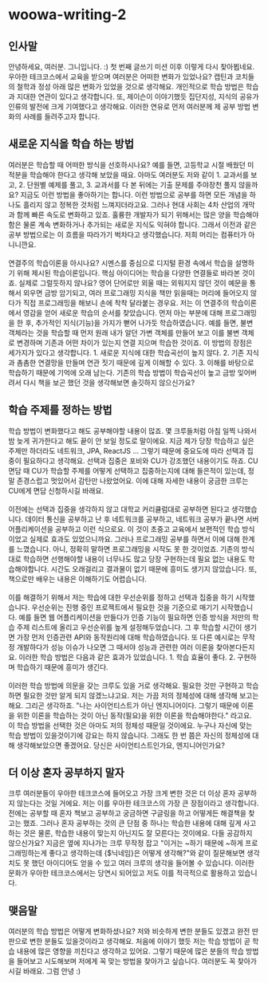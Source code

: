 # woowa-writing-2

## 인사말

안녕하세요, 여러분. 그니입니다. :) 첫 번째 글쓰기 미션 이후 이렇게 다시 찾아뵙네요. 우아한 테크코스에서 교육을 받으며 여러분은 어떠한 변화가 있었나요? 캡틴과 코치들의 철학과 정성 아래 많은 변화가 있었을 것으로 생각해요. 개인적으로 학습 방법은 학습과 지대한 연관이 있다고 생각합니다. 또, 제이슨이 이야기했듯 집단지성, 지식의 공유가 인류의 발전에 크게 기여했다고 생각해요. 이러한 연유로 먼저 여러분께 제 공부 방법 변화의 사례를 들려주고자 합니다.

## 새로운 지식을 학습 하는 방법

여러분은 학습할 때 어떠한 방식을 선호하시나요? 예를 들면, 고등학교 시절 배웠던 미적분을 학습해야 한다고 생각해 보았을 때요. 아마도 여러분도 저와 같이 1. 교과서를 보고, 2. 단원별 예제를 풀고, 3. 교과서를 다 본 뒤에는 기출 문제를 주야장천 풀지 않을까요? 지금도 이런 방법을 좋아하기는 합니다. 이런 방법으로 공부를 하면 모든 개념을 하나도 흘리지 않고 정복한 것처럼 느껴지더라고요. 그러나 현대 사회는 4차 산업의 개막과 함께 빠른 속도로 변화하고 있죠. 훌륭한 개발자가 되기 위해서는 많은 양을 학습해야함은 물론 계속 변화하거나 추가되는 새로운 지식도 익혀야 합니다. 그래서 이전과 같은 공부 방법으로는 이 흐름을 따라가기 벅차다고 생각했습니다. 저희 머리는 컴퓨터가 아니니깐요. <br><br>
연결주의 학습이론을 아시나요? 시멘스를 중심으로 디지털 환경 속에서 학습을 설명하기 위해 제시된 학습이론입니다. 핵심 아이디어는 학습을 다양한 연결들로 바라본 것이죠. 실제로 그럴듯하지 않나요? 영어 단어로만 외울 때는 외워지지 않던 것이 예문을 통해서 외우면 금방 암기되고, 여러 프로그래밍 지식을 책만 읽을때는 머리에 들어오지 않다가 직접 프로그래밍을 해보니 손에 착착 달라붙는 경우요. 저는 이 연결주의 학습이론에서 영감을 얻어 새로운 학습의 순서를 찾았습니다. 먼저 아는 부분에 대해 프로그래밍을 한 후, 추가적인 지식(기능)을 가지가 뻗어 나가듯 학습하였습니다. 예를 들면, 불변 객체라는 것을 학습할 때 먼저 원래 내가 알던 가변 객체를 만들어 보고 이를 불변 객체로 변경하며 기존과 어떤 차이가 있는지 연결 지으며 학습한 것이죠. 이 방법의 장점은 세가지가 있다고 생각합니다. 1. 새로운 지식에 대한 학습곡선이 높지 않다. 2. 기존 지식과 촘촘한 연결망을 만들며 연관 짓기 때문에 깊게 이해할 수 있다. 3. 이해를 바탕으로 학습하기 때문에 기억에 오래 남는다. 기존의 학습 방법이 학습곡선이 높고 금방 잊어버려서 다시 책을 보곤 했던 것을 생각해보면 솔깃하지 않으신가요?

## 학습 주제를 정하는 방법
학습 방법이 변화했다고 해도 공부해야할 내용이 많죠. 몇 크루들처럼 아침 일찍 나와서 밤 늦게 귀가한다고 해도 끝이 안 보일 정도로 말이에요. 지금 제가 당장 학습하고 싶은 주제만 하더라도 네트워크, JPA, ReactJS ... 그렇기 때문에 중요도에 따라 선택과 집중이 필요하다고 생각해요. 선택과 집중은 포비와 CU가 강조했던 내용이기도 하죠. CU 면담 때 CU가 학습할 주제를 어떻게 선택하고 집중하는지에 대해 들은적이 있는데, 정말 존경스럽고 멋있어서 감탄만 나왔었어요. 이에 대해 자세한 내용이 궁금한 크루는 CU에게 면담 신청하시길 바래요. <br><br>
이전에는 선택과 집중을 생각하지 않고 대학교 커리큘럼대로 공부하면 된다고 생각했습니다. 데이터 통신을 공부하고 난 후 네트워크를 공부하고, 네트워크 공부가 끝나면 서버 어플리케이션을 공부하고 이런 식으로요. 이 것이 초중고 교육에서 보편적인 학습 방식이었고 실제로 효과도 있었으니까요. 그러나 프로그래밍 공부를 하면서 이에 대해 한계를 느꼈습니다. 아니, 정확히 말하면 프로그래밍을 시작도 못 한 것이었죠. 기존의 방식대로 학습하면 선행해야할 내용이 너무나도 많고 당장 구현하는데 필요 없는 내용도 학습해야합니다. 시간도 오래걸리고 결과물이 없기 때문에 흥미도 생기지 않았습니다. 또, 책으로만 배우는 내용은 이해하기도 어렵습니다. <br><br>
이를 해결하기 위해서 저는 학습에 대한 우선순위를 정하고 선택과 집중을 하기 시작했습니다. 우선순위는 진행 중인 프로젝트에서 필요한 것을 기준으로 매기기 시작했습니다. 예를 들면 웹 어플리케이션을 만들다가 인증 기능이 필요하면 인증 방식을 저만의 학습 주제 리스트에 올리고 우선순위를 높게 설정해두었습니다. 그 후 학습할 시간이 생기면 가장 먼저 인증관련 API와 동작원리에 대해 학습하였습니다. 또 다른 예시로는 무작정 개발하다가 성능 이슈가 나오면 그 때서야 성능과 관련한 여러 이론을 찾아본다든지요. 이러한 학습 방법은 다음과 같은 효과가 있었습니다. 1. 학습 효율이 좋다. 2. 구현하며 학습하기 때문에 흥미가 생긴다. <br><br>
이러한 학습 방법에 의문을 갖는 크루도 있을 거로 생각해요. 필요한 것만 구현하고 학습하면 필요한 것만 알게 되지 않겠느냐고요. 저는 가끔 저의 정체성에 대해 생각해 보고는 해요. 그리곤 생각하죠. "나는 사이언티스트가 아닌 엔지니어이다. 그렇기 때문에 이론을 위한 이론을 학습하는 것이 아닌 동작(필요)을 위한 이론을 학습해야한다." 라고요. 이 학습 방법을 선택한 것은 아마도 저의 정체성 때문일 것이에요. 누구나 자신에 맞는 학습 방법이 있을것이기에 강요는 하지 않습니다. 그래도 한 번 쯤은 자신의 정체성에 대해 생각해보았으면 좋겠어요. 당신은 사이언티스트인가요, 엔지니어인가요?

## 더 이상 혼자 공부하지 말자

크루 여러분들이 우아한 테크코스에 들어오고 가장 크게 변한 것은 더 이상 혼자 공부하지 않는다는 것일 거에요. 저는 이를 우아한 테크코스의 가장 큰 장점이라고 생각합니다. 전에는 공부할 때 혼자 책보고 공부하고 궁금하면 구글링을 하고 어떻게든 해결책을 찾고는 했죠. 그러나 혼자 공부하는 것의 큰 단점 중 하나는 학습한 내용에 대해 깊게 사고하는 것은 물론, 학습한 내용이 맞는지 아닌지도 잘 모른다는 것이에요. 다들 공감하지 않으신가요? 지금은 옆에 지나가는 크루 무작정 잡고 "이거는 ~하기 때문에 ~하게 프로그래밍하는게 좋다고 생각하는데 {$닉네임}은 어떻게 생각해?"와 같이 질문해보면 생각치도 못 했던 아이디어도 얻을 수 있고 여러 크루의 생각을 들어볼 수 있습니다. 이러한 문화가 우아한 테크코스에서는 당연시 되어있고 저도 이를 적극적으로 활용하고 있습니다.

## 맺음말

여러분의 학습 방법은 어떻게 변화하셨나요? 저와 비슷하게 변한 분들도 있겠고 완전 딴판으로 변한 분들도 있을것이라고 생각해요. 처음에 이야기 했듯 저는 학습 방법이 곧 학습 내용에 많은 영향을 끼친다고 생각하고 있어요. 그렇기 때문에 많은 분들의 학습 방법을 들어보고 시도해보며 저에게 꼭 맞는 방법을 찾아가고 싶습니다. 여러분도 꼭 찾아가시길 바래요. 그럼 안녕 :)